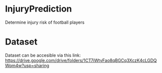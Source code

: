 # InjuryPrediction
Determine injury risk of football players 

# Dataset
Dataset can be accesible via this link: https://drive.google.com/drive/folders/1CT7iWtyFao8qBGCq3XczK4cLGDQWqm4w?usp=sharing